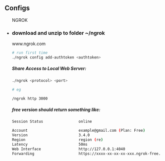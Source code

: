 ## Configs

<ul>
NGROK
<li><h3> download and unzip to folder ~/ngrok</h3></li>
www.ngrok.com

``` bash
# run first time
./ngrok config add-authtoken <authtoken>
```
<h5>Share Access to Local Web Server:</h5>

``` bash
./ngrok <protocol> <port>

# eg

/ngrok http 3000
```

<h5> free version should return something like:</h5>

``` bash
Session Status                online

Account                       example@gmail.com (Plan: Free)
Version                       3.4.0
Region                        region (re)
Latency                       50ms
Web Interface                 http://127.0.0.1:4040
Forwarding                    https://xxxx-xx-xx-xx-xxx.ngrok-free.app -> http://localhost:3000  
```
</ul>